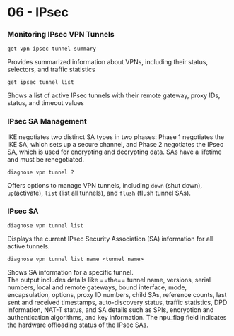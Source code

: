 # 06 - IPsec
### Monitoring IPsec VPN Tunnels
```
get vpn ipsec tunnel summary
```
Provides summarized information about VPNs, including their status, selectors, and traffic statistics
```
get ipsec tunnel list
```
Shows a list of active IPsec tunnels with their remote gateway, proxy IDs, status, and timeout values

### IPsec SA Management
IKE negotiates two distinct SA types in two phases: Phase 1 negotiates the IKE SA, which sets up a secure channel, and Phase 2 negotiates the IPsec SA, which is used for encrypting and decrypting data. SAs have a lifetime and must be renegotiated.

```
diagnose vpn tunnel ?
```
Offers options to manage VPN tunnels, including ```down``` (shut down), ```up```(activate), ```list``` (list all tunnels), and ```flush``` (flush tunnel SAs).

### IPsec SA
```
diagnose vpn tunnel list
```
Displays the current IPsec Security Association (SA) information for all active tunnels.
```
diagnose vpn tunnel list name <tunnel name>
```
Shows SA information for a specific tunnel.<br />
The output includes details like ==the== tunnel name, versions, serial numbers, local and remote gateways, bound interface, mode, encapsulation, options, proxy ID numbers, child SAs, reference counts, last sent and received timestamps, auto-discovery status, traffic statistics, DPD information, NAT-T status, and SA details such as SPIs, encryption and authentication algorithms, and key information. The npu_flag field indicates the hardware offloading status of the IPsec SAs.